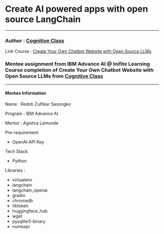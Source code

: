 # Create AI powered apps with open source LangChain

---

### Author : [Cognitive Class](https://cognitiveclass.ai/) 
Link Course : [Create Your Own Chatbot Website with Open Source LLMs](https://cognitiveclass.ai/courses/course-v1:IBMSkillsNetwork+GPXX04ESEN+v1)

### Mentee assignment from IBM Advance AI @ Inifite Learning Course completion of Create Your Own Chatbot Website with Open Source LLMs from [Cognitive Class](https://cognitiveclass.ai/)

---

#### Mentee Information
Name : Redoti Zulfikar Sasongko

Program : IBM Advance AI

Mentor : Agistira Lamunde

Pre-requirement
- OpenAI API Key

Tech Stack:
- Python

Libraries :
- virtualenv
- langchain
- langchain_openai
- gradio
- chromadb
- tiktoken
- huggingface_hub
- wget
- pysqlite3-binary
- numexpr
